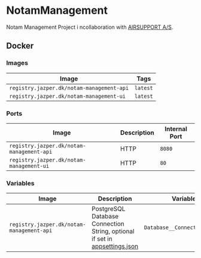# NotamManagement
Notam Management Project i ncollaboration with [AIRSUPPORT A/S](https://ppsflightplanning.com/).

## Docker

### Images

| Image                                     | Tags     |
|-------------------------------------------|----------|
| `registry.jazper.dk/notam-management-api` | `latest` |
| `registry.jazper.dk/notam-management-ui`  | `latest` |

### Ports

| Image                                     | Description | Internal Port |
|-------------------------------------------|-------------|---------------|
| `registry.jazper.dk/notam-management-api` | HTTP        | `8080`        |
| `registry.jazper.dk/notam-management-ui`  | HTTP        | `80`          |

### Variables

| Image                                     | Description                                                                                                          | Variable                      |
|-------------------------------------------|----------------------------------------------------------------------------------------------------------------------|-------------------------------|
| `registry.jazper.dk/notam-management-api` | PostgreSQL Database Connection String, optional if set in [appsettings.json](./NotamManagement.Api/appsettings.json) | `Database__ConnectionString`  |
